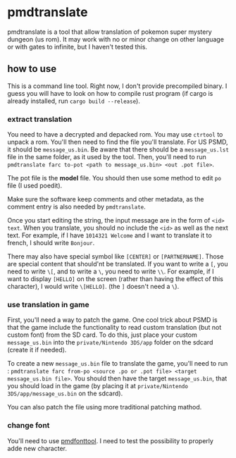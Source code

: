 # pmdtranslate
pmdtranslate is a tool that allow translation of pokemon super mystery dungeon (us rom). It may work with no or minor change on other language or with gates to infinite, but I haven't tested this.

## how to use
This is a command line tool. Right now, I don't provide precompiled binary. I guess you will have to look on how to compile rust program (if cargo is already installed, run ``cargo build --release``).

### extract translation
You need to have a decrypted and depacked rom. You may use ``ctrtool`` to unpack a rom. You'll then need to find the file you'll translate. For US PSMD, it should be ``message_us.bin``. Be aware that there should be a ``message_us.lst`` file in the same folder, as it used by the tool.
Then, you'll need to run ``pmdtranslate farc to-pot <path to message_us.bin> <out .pot file>``.

The pot file is the **model** file. You should then use some method to edit ``po`` file (I used poedit).

Make sure the software keep comments and other metadata, as the comment entry is also needed by ``pmdtranslate``.

Once you start editing the string, the input message are in the form of ``<id> text``. When you translate, you should no include the ``<id>`` as well as the next text. For example, if I have ``1014321 Welcome`` and I want to translate it to french, I should write ``Bonjour``.

There may also have special symbol like ``[CENTER]`` or ``[PARTNERNAME]``. Those are special content that should'nt be translated. If you want to write a ``[``, you need to write ``\[``, and to write a ``\``, you need to write ``\\``. For example, if I want to display ``[HELLO]`` on the screen (rather than having the effect of this character), I would write ``\[HELLO]``. (the ``]`` doesn't need a ``\``).

### use translation in game
First, you'll need a way to patch the game. One cool trick about PSMD is that the game include the functionality to read custom translation (but not custom font) from the SD card. To do this, just place your custom ``message_us.bin`` into the ``private/Nintendo 3DS/app`` folder on the sdcard (create it if needed).

To create a new ``message_us.bin`` file to translate the game, you'll need to run :
``pmdtranslate farc from-po <source .po or .pot file> <target message_us.bin file>``. You should then have the target ``message_us.bin``, that you should load in the game (by placing it at ``private/Nintendo 3DS/app/message_us.bin`` on the sdcard).

You can also patch the file using more traditional patching mathod.

### change font
You'll need to use [pmdfonttool](https://github.com/marius851000/pmdfonttool). I need to test the possibility to properly adde new character.